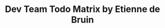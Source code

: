 ---
layout: item
title: Dev Team Todo Matrix by Etienne de Bruin
type: talk
link: https://www.youtube.com/watch?v=VObfMoYE1MA
categories: [Strategy]
---